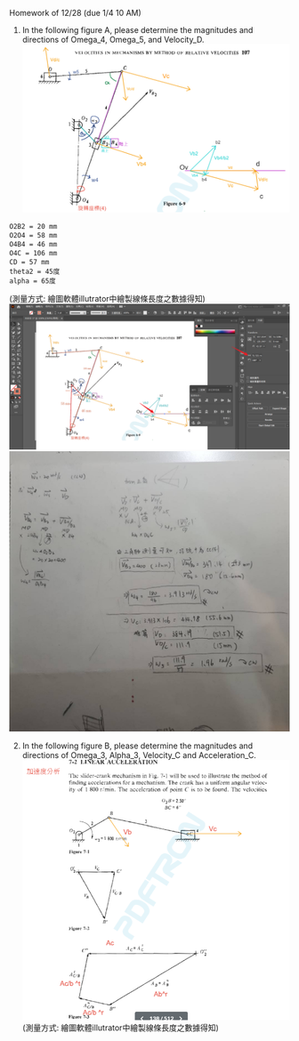 Homework of 12/28 (due 1/4 10 AM)

1. In the following figure A, please determine the magnitudes and directions of Omega_4, Omega_5, and Velocity_D.
![image.png](https://raw.githubusercontent.com/Ash0645/image_remote/main/202401031939698.png)
```
O2B2 = 20 mm
O2O4 = 58 mm
O4B4 = 46 mm
O4C = 106 mm
CD = 57 mm
theta2 = 45度
alpha = 65度
```
(測量方式: 繪圖軟體illutrator中繪製線條長度之數據得知)
![image.png](https://raw.githubusercontent.com/Ash0645/image_remote/main/202401032028198.png)
![364639.jpg](https://raw.githubusercontent.com/Ash0645/image_remote/main/202401032030608.jpg)

2. In the following figure B, please determine the magnitudes and directions of Omega_3, Alpha_3, Velocity_C and Acceleration_C.
![image.png](https://raw.githubusercontent.com/Ash0645/image_remote/main/202401032109291.png)
(測量方式: 繪圖軟體illutrator中繪製線條長度之數據得知)
